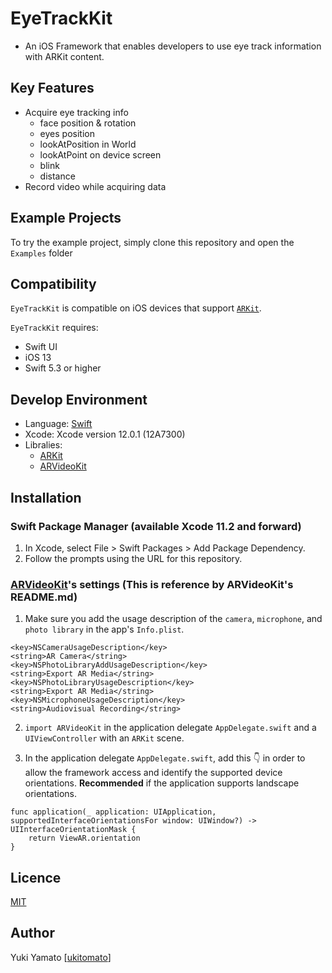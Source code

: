 EyeTrackKit
====
- An iOS Framework that enables developers to use eye track information with ARKit content.

## Key Features
- Acquire eye tracking info
    - face position & rotation
    - eyes position
    - lookAtPosition in World
    - lookAtPoint on device screen
    - blink
    - distance
- Record video while acquiring data

## Example Projects
To try the example project, simply clone this repository and open the `Examples` folder 

## Compatibility
`EyeTrackKit` is compatible on iOS devices that support [`ARKit`](https://developer.apple.com/documentation/arkit).

`EyeTrackKit` requires:
- Swift UI
- iOS 13
- Swift 5.3 or higher

## Develop Environment
- Language: [Swift](https://developer.apple.com/jp/swift/)
- Xcode: Xcode version 12.0.1 (12A7300)
- Libralies:
  - [ARKit](https://developer.apple.com/jp/documentation/arkit/)
  - [ARVideoKit](https://github.com/AFathi/ARVideoKit)


## Installation
### Swift Package Manager (available Xcode 11.2 and forward)

1. In Xcode, select File > Swift Packages > Add Package Dependency.
2. Follow the prompts using the URL for this repository.

###  [ARVideoKit](https://github.com/AFathi/ARVideoKit)'s settings (This is reference by ARVideoKit's README.md)
1. Make sure you add the usage description of the `camera`, `microphone`, and `photo library` in the app's `Info.plist`.
```
<key>NSCameraUsageDescription</key>
<string>AR Camera</string>
<key>NSPhotoLibraryAddUsageDescription</key>
<string>Export AR Media</string>
<key>NSPhotoLibraryUsageDescription</key>
<string>Export AR Media</string>
<key>NSMicrophoneUsageDescription</key>
<string>Audiovisual Recording</string>
```
2.  `import ARVideoKit` in the application delegate `AppDelegate.swift` and a `UIViewController` with an `ARKit` scene.

3. In the application delegate `AppDelegate.swift`, add this 👇 in order to allow the framework access and identify the supported device orientations. **Recommended** if the application supports landscape orientations.
```
func application(_ application: UIApplication, supportedInterfaceOrientationsFor window: UIWindow?) -> UIInterfaceOrientationMask {
    return ViewAR.orientation
}
```

## Licence
[MIT](https://github.com/ukitomato/EyeTrackKit/blob/master/LICENSE)

## Author
Yuki Yamato [[ukitomato](https://github.com/ukitomato)]

